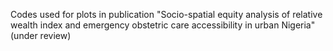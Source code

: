 Codes used for plots in publication "Socio-spatial equity analysis of relative wealth index and emergency obstetric care accessibility in urban Nigeria" (under review)

